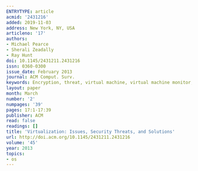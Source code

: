 ```yaml
---
ENTRYTYPE: article
acmid: '2431216'
added: 2019-11-03
address: New York, NY, USA
articleno: '17'
authors:
- Michael Pearce
- Sherali Zeadally
- Ray Hunt
doi: 10.1145/2431211.2431216
issn: 0360-0300
issue_date: February 2013
journal: ACM Comput. Surv.
keywords: Encryption, threat, virtual machine, virtual machine monitor, virtualization
layout: paper
month: March
number: '2'
numpages: '39'
pages: 17:1-17:39
publisher: ACM
read: false
readings: []
title: 'Virtualization: Issues, Security Threats, and Solutions'
url: http://doi.acm.org/10.1145/2431211.2431216
volume: '45'
year: 2013
topics:
- os
---
```


